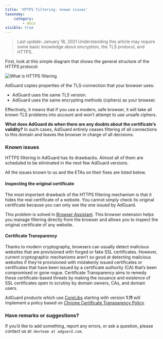 ```yaml
---
title: 'HTTPS filtering: known issues'
taxonomy:
    category:
        - docs
visible: true
---
```


> Last update: January 18, 2021
> Understanding this article may require some basic knowledge about encryption, the TLS protocol, and HTTPS.

First, look at this simple diagram that shows the general structure of the HTTPS protocol:

![What is HTTPS filtering](https://cdn.adguard.com/public/Adguard/Blog/https/what_is_https_filtering.png)

AdGuard copies properties of the TLS-connection that your browser uses:

* AdGuard uses the same TLS version.
* AdGuard uses the same encrypting methods (ciphers) as your browser.

Effectively, it means that if you use a modern, safe browser, it will take all known TLS problems into account and won’t attempt to use unsafe ciphers.

**What does AdGuard do when there are any doubts about the certificate’s validity?** In such cases, AdGuard entirely ceases filtering of all connections to this domain and leaves the browser in charge of all decisions.

### Known issues

HTTPS filtering in AdGuard has its drawbacks. Almost all of them are scheduled to be eliminated in the next few AdGuard versions.

All the issues known to us and the ETAs on their fixes are listed below.

#### Inspecting the original certificate

The most important drawback of the HTTPS filtering mechanism is that it hides the real certificate of a website. You cannot simply check its original certificate because you can only see the one issued by AdGuard.

This problem is solved in [Browser Assistant](https://adguard.com/adguard-assistant/overview.html). This browser extension helps you manage filtering directly from the browser and allows you to inspect the original certificate of any website.

#### Certificate Transparency

Thanks to modern cryptography, browsers can usually detect malicious websites that are provisioned with forged or fake
SSL certificates. However, current cryptographic mechanisms aren’t so good at detecting malicious websites if they’re
provisioned with mistakenly issued certificates or certificates that have been issued by a certificate authority (CA)
that’s been compromised or gone rogue. Certificate Transparency aims to remedy these certificate-based threats by
making the issuance and existence of SSL certificates open to scrutiny by domain owners, CAs, and domain users.

AdGuard products which use [CoreLibs](https://github.com/AdguardTeam/CoreLibs/) starting with version **1.11**
will implement a policy based on [Chrome Certificate Transparency Policy](https://googlechrome.github.io/CertificateTransparency/ct_policy.html).

### Have remarks or suggestions?

If you’d like to add something, report any errors, or ask a question, please contact us at: `devteam at adguard.com`.
